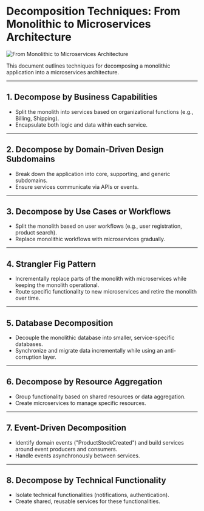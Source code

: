 # **Decomposition Techniques: From Monolithic to Microservices Architecture**

<img title="From Monolithic to Microservices Architecture" alt="From Monolithic to Microservices Architecture" src="https://www.krasamo.com/wp-content/uploads/Microservices-Architecture-980x614.png">

This document outlines techniques for decomposing a monolithic application into a microservices architecture.

---

## **1. Decompose by Business Capabilities**  
- Split the monolith into services based on organizational functions (e.g., Billing, Shipping).
- Encapsulate both logic and data within each service.

---

## **2. Decompose by Domain-Driven Design Subdomains**  
- Break down the application into core, supporting, and generic subdomains.
- Ensure services communicate via APIs or events.

---

## **3. Decompose by Use Cases or Workflows**  
- Split the monolith based on user workflows (e.g., user registration, product search).
- Replace monolithic workflows with microservices gradually.

---

## **4. Strangler Fig Pattern**  
- Incrementally replace parts of the monolith with microservices while keeping the monolith operational.
- Route specific functionality to new microservices and retire the monolith over time.

---

## **5. Database Decomposition**  
- Decouple the monolithic database into smaller, service-specific databases.
- Synchronize and migrate data incrementally while using an anti-corruption layer.

---

## **6. Decompose by Resource Aggregation**  
- Group functionality based on shared resources or data aggregation.
- Create microservices to manage specific resources.

---

## **7. Event-Driven Decomposition**  
- Identify domain events ("ProductStockCreated") and build services around event producers and consumers.
- Handle events asynchronously between services.

---

## **8. Decompose by Technical Functionality**  
- Isolate technical functionalities (notifications, authentication).
- Create shared, reusable services for these functionalities.
